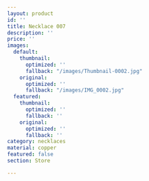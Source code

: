 ```yaml
---
layout: product
id: ''
title: Necklace 007
description: ''
price: ''
images:
  default:
    thumbnail:
      optimized: ''
      fallback: "/images/Thumbnail-0002.jpg"
    original:
      optimized: ''
      fallback: "/images/IMG_0002.jpg"
  featured:
    thumbnail:
      optimized: ''
      fallback: ''
    original:
      optimized: ''
      fallback: ''
category: necklaces
material: copper
featured: false
section: Store

---
```


